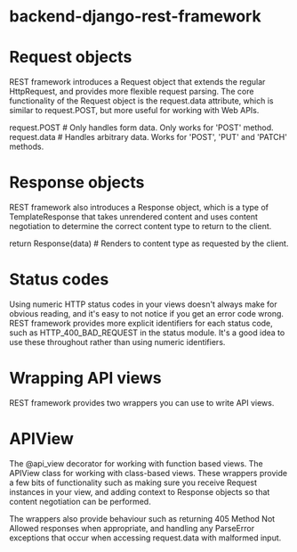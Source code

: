 # backend-django-rest-framework


# Request objects
REST framework introduces a Request object that extends
the regular HttpRequest, and provides more flexible 
request parsing. The core functionality of the Request object 
is the request.data attribute, which is similar to request.POST, 
but more useful for working with Web APIs.

request.POST  # Only handles form data.  Only works for 'POST' method.
request.data  # Handles arbitrary data.  Works for 'POST', 'PUT' and 'PATCH' methods.

# Response objects
REST framework also introduces a Response object,
 which is a type of TemplateResponse that takes unrendered 
content and uses content negotiation to determine the correct 
content type to return to the client.

return Response(data)  # Renders to content type as requested by the client.
# Status codes
Using numeric HTTP status codes in your views doesn't always make for
 obvious reading, and it's easy to not notice if you get an error code wrong. 
REST framework provides more explicit identifiers for each status code, 
such as HTTP_400_BAD_REQUEST in the status module. It's a good idea to use these throughout rather than using numeric identifiers.

# Wrapping API views
REST framework provides two wrappers you can use to write API views.

# APIView
The @api_view decorator for working with function based views.
The APIView class for working with class-based views.
These wrappers provide a few bits of functionality
 such as making sure you receive Request instances in your 
view, and adding context to Response objects so that content negotiation can be performed.

The wrappers also provide behaviour such as returning 405 Method 
Not Allowed responses when appropriate, and handling any ParseError 
exceptions that occur when accessing request.data with malformed input.
